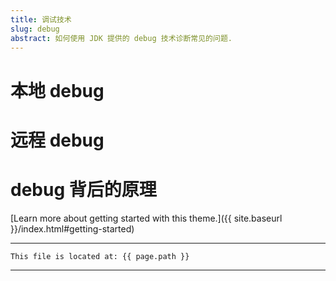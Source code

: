 ```yaml
---
title: 调试技术
slug: debug
abstract: 如何使用 JDK 提供的 debug 技术诊断常见的问题.
---
```


# 本地 debug

# 远程 debug

# debug 背后的原理


[Learn more about getting started with this theme.]({{ site.baseurl }}/index.html#getting-started)

---
```
This file is located at: {{ page.path }}
```
---
